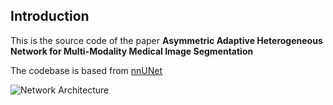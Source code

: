 ## Introduction

This is the source code of the paper <strong>Asymmetric Adaptive Heterogeneous Network for Multi-Modality Medical Image Segmentation</strong>

The codebase is based from [nnUNet](https://github.com/MIC-DKFZ/nnUNet/tree/nnunetv1)

![Network Architecture](/net.png "Network Architecture")
